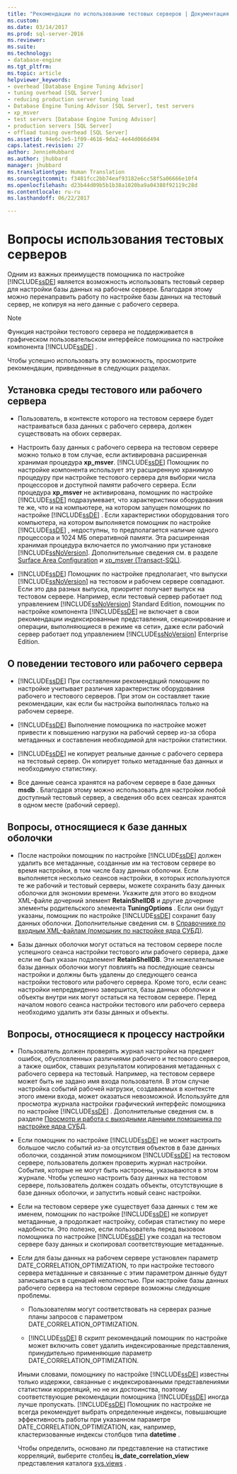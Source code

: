 ```yaml
---
title: "Рекомендации по использованию тестовых серверов | Документация Майкрософт"
ms.custom: 
ms.date: 03/14/2017
ms.prod: sql-server-2016
ms.reviewer: 
ms.suite: 
ms.technology:
- database-engine
ms.tgt_pltfrm: 
ms.topic: article
helpviewer_keywords:
- overhead [Database Engine Tuning Advisor]
- tuning overhead [SQL Server]
- reducing production server tuning load
- Database Engine Tuning Advisor [SQL Server], test servers
- xp_msver
- test servers [Database Engine Tuning Advisor]
- production servers [SQL Server]
- offload tuning overhead [SQL Server]
ms.assetid: 94e6c3e5-1f09-4616-9da2-4e44d066d494
caps.latest.revision: 27
author: JennieHubbard
ms.author: jhubbard
manager: jhubbard
ms.translationtype: Human Translation
ms.sourcegitcommit: f3481fcc2bb74eaf93182e6cc58f5a06666e10f4
ms.openlocfilehash: d23b44d09b5b1b38a1020ba9a04388f92119c28d
ms.contentlocale: ru-ru
ms.lasthandoff: 06/22/2017

---
```

# <a name="considerations-for-using-test-servers"></a>Вопросы использования тестовых серверов
  Одним из важных преимуществ помощника по настройке [!INCLUDE[ssDE](../../includes/ssde-md.md)] является возможность использовать тестовый сервер для настройки базы данных на рабочем сервере. Благодаря этому можно перенаправить работу по настройке базы данных на тестовый сервер, не копируя на него данные с рабочего сервера.  
  
> [!NOTE]  
>  Функция настройки тестового сервера не поддерживается в графическом пользовательском интерфейсе помощника по настройке компонента [!INCLUDE[ssDE](../../includes/ssde-md.md)] .  
  
 Чтобы успешно использовать эту возможность, просмотрите рекомендации, приведенные в следующих разделах.  
  
## <a name="setting-up-the-test-serverproduction-server-environment"></a>Установка среды тестового или рабочего сервера  
  
-   Пользователь, в контексте которого на тестовом сервере будет настраиваться база данных с рабочего сервера, должен существовать на обоих серверах.  
  
-   Настроить базу данных с рабочего сервера на тестовом сервере можно только в том случае, если активирована расширенная хранимая процедура **xp_msver**. [!INCLUDE[ssDE](../../includes/ssde-md.md)] Помощник по настройке компонента использует эту расширенную хранимую процедуру при настройке тестового сервера для выборки числа процессоров и доступной памяти рабочего сервера. Если процедура **xp_msver** не активирована, помощник по настройке [!INCLUDE[ssDE](../../includes/ssde-md.md)] подразумевает, что характеристики оборудования те же, что и на компьютере, на котором запущен помощник по настройке [!INCLUDE[ssDE](../../includes/ssde-md.md)] . Если характеристики оборудования того компьютера, на котором выполняется помощник по настройке [!INCLUDE[ssDE](../../includes/ssde-md.md)] , недоступны, то предполагается наличие одного процессора и 1024 МБ оперативной памяти. Эта расширенная хранимая процедура включается по умолчанию при установке [!INCLUDE[ssNoVersion](../../includes/ssnoversion-md.md)]. Дополнительные сведения см. в разделе [Surface Area Configuration](../../relational-databases/security/surface-area-configuration.md) и [xp_msver (Transact-SQL)](../../relational-databases/system-stored-procedures/xp-msver-transact-sql.md).  
  
-   [!INCLUDE[ssDE](../../includes/ssde-md.md)] Помощник по настройке предполагает, что выпуски [!INCLUDE[ssNoVersion](../../includes/ssnoversion-md.md)] на тестовом и рабочем сервере совпадают. Если это два разных выпуска, приоритет получает выпуск на тестовом сервере. Например, если тестовый сервер работает под управлением [!INCLUDE[ssNoVersion](../../includes/ssnoversion-md.md)] Standard Edition, помощник по настройке компонента [!INCLUDE[ssDE](../../includes/ssde-md.md)] не включает в свои рекомендации индексированные представления, секционирование и операции, выполняющиеся в режиме «в сети», даже если рабочий сервер работает под управлением [!INCLUDE[ssNoVersion](../../includes/ssnoversion-md.md)] Enterprise Edition.  
  
## <a name="about-test-serverproduction-server-behavior"></a>О поведении тестового или рабочего сервера  
  
-   [!INCLUDE[ssDE](../../includes/ssde-md.md)] При составлении рекомендаций помощник по настройке учитывает различия характеристик оборудования рабочего и тестового серверов. При этом он составляет такие рекомендации, как если бы настройка выполнялась только на рабочем сервере.  
  
-   [!INCLUDE[ssDE](../../includes/ssde-md.md)] Выполнение помощника по настройке может привести к повышению нагрузки на рабочий сервер из-за сбора метаданных и составления необходимой для настройки статистики.  
  
-   [!INCLUDE[ssDE](../../includes/ssde-md.md)] не копирует реальные данные с рабочего сервера на тестовый сервер. Он копирует только метаданные баз данных и необходимую статистику.  
  
-   Все данные сеанса хранятся на рабочем сервере в базе данных **msdb** . Благодаря этому можно использовать для настройки любой доступный тестовый сервер, а сведения обо всех сеансах хранятся в одном месте (рабочий сервер).  
  
## <a name="issues-related-to-the-shell-database"></a>Вопросы, относящиеся к базе данных оболочки  
  
-   После настройки помощник по настройке [!INCLUDE[ssDE](../../includes/ssde-md.md)] должен удалить все метаданные, созданные им на тестовом сервере во время настройки, в том числе базу данных оболочки. Если выполняется несколько сеансов настройки, в которых используются те же рабочий и тестовый серверы, можете сохранить базу данных оболочки для экономии времени. Укажите для этого во входном XML-файле дочерний элемент **RetainShellDB** и другие дочерние элементы родительского элемента **TuningOptions** . Если они будут указаны, помощник по настройке [!INCLUDE[ssDE](../../includes/ssde-md.md)] сохранит базу данных оболочки. Дополнительные сведения см. в [Справочнике по входным XML-файлам (помощник по настройке ядра СУБД)](../../tools/dta/xml-input-file-reference-database-engine-tuning-advisor.md).  
  
-   Базы данных оболочки могут остаться на тестовом сервере после успешного сеанса настройки тестового или рабочего сервера, даже если не был указан подэлемент **RetainShellDB**. Эти нежелательные базы данных оболочки могут повлиять на последующие сеансы настройки и должны быть удалены до следующего сеанса настройки тестового или рабочего сервера. Кроме того, если сеанс настройки непредвиденно завершится, базы данных оболочки и объекты внутри них могут остаться на тестовом сервере. Перед началом нового сеанса настройки тестового или рабочего сервера необходимо удалить эти базы данных и объекты.  
  
## <a name="issues-related-to-the-tuning-process"></a>Вопросы, относящиеся к процессу настройки  
  
-   Пользователь должен проверять журнал настройки на предмет ошибок, обусловленных различиями рабочего и тестового серверов, а также ошибок, ставших результатом копирования метаданных с рабочего сервера на тестовый. Например, на тестовом сервере может быть не задано имя входа пользователя. В этом случае настройка событий рабочей нагрузки, создаваемых в контексте этого имени входа, может оказаться невозможной. Используйте для просмотра журнала настройки графический интерфейс помощника по настройке [!INCLUDE[ssDE](../../includes/ssde-md.md)] . Дополнительные сведения см. в разделе [Просмотр и работа с выходными данными помощника по настройке ядра СУБД](../../relational-databases/performance/view-and-work-with-the-output-from-the-database-engine-tuning-advisor.md).  
  
-   Если помощник по настройке [!INCLUDE[ssDE](../../includes/ssde-md.md)] не может настроить большое число событий из-за отсутствия объектов в базе данных оболочки, созданной этим помощником [!INCLUDE[ssDE](../../includes/ssde-md.md)] на тестовом сервере, пользователь должен проверить журнал настройки. События, которые не могут быть настроены, указываются в этом журнале. Чтобы успешно настроить базу данных на тестовом сервере, пользователь должен создать объекты, отсутствующие в базе данных оболочки, и запустить новый сеанс настройки.  
  
-   Если на тестовом сервере уже существует база данных с тем же именем, помощник по настройке [!INCLUDE[ssDE](../../includes/ssde-md.md)] не копирует метаданные, а продолжает настройку, собирая статистику по мере надобности. Это полезно, если пользователь перед вызовом помощника по настройке [!INCLUDE[ssDE](../../includes/ssde-md.md)] уже создал на тестовом сервере базу данных и скопировал соответствующие метаданные.  
  
-   Если для базы данных на рабочем сервере установлен параметр DATE_CORRELATION_OPTIMIZATION, то при настройке тестового сервера метаданные и связанные с этим параметром данные будут записываться в сценарий неполностью. При настройке базы данных рабочего сервера на тестовом сервере возможны следующие проблемы.  
  
    -   Пользователям могут соответствовать на серверах разные планы запросов с параметром DATE_CORRELATION_OPTIMIZATION.  
  
    -   [!INCLUDE[ssDE](../../includes/ssde-md.md)] В скрипт рекомендаций помощник по настройке может включить совет удалить индексированные представления, принудительно применяющие параметр DATE_CORRELATION_OPTIMIZATION.  
  
     Иными словами, помощнику по настройке [!INCLUDE[ssDE](../../includes/ssde-md.md)] известны только издержки, связанные с индексированными представлениями статистики корреляций, но не их достоинства, поэтому соответствующие рекомендации помощника [!INCLUDE[ssDE](../../includes/ssde-md.md)] иногда лучше пропускать. [!INCLUDE[ssDE](../../includes/ssde-md.md)] Помощник по настройке не всегда рекомендует выбрать определенные индексы, повышающие эффективность работы при указанном параметре DATE_CORRELATION_OPTIMIZATION, как, например, кластеризованные индексы столбцов типа **datetime** .  
  
     Чтобы определить, основано ли представление на статистике корреляций, выберите столбец **is_date_correlation_view** представления каталога [sys.views](../../relational-databases/system-catalog-views/sys-views-transact-sql.md) .  
  
  
